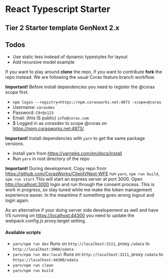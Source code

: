 # React Typescript Starter
## Tier 2 Starter template GenNext 2.x

## Todos
* Use static less instead of dynamic typestyles for layout
* Add recursive model example

If you want to play around **clone** the repo, if you want to contribute **fork** the repo instead. We are following the usual Coras feature branch workflow. 

**Important!** Before install dependencies you need to register the @coras scope first.

* `npm login --registry=https://npm.corasworks.net:4873 -scope=@coras`
* Username: `corasdev`
* Password: `C0r@s123`
* Email: (this IS public) `info@coras.com`
* $ Logged in as corasdev to scope @coras on https://npm.corasworks.net:4873/.

**Important!** Install dependencies with `yarn` to get the same package versions.
* Install yarn from https://yarnpkg.com/en/docs/install
* Run `yarn` in root directory of the repo

**Important!** During development.
Copy repo from https://github.com/CorasWorks/ClientVNext-WFE
run `yarn`, `npm run build`, `npm run start`
This will start an express server at port 3000. Open <http://localhost:3000> login and run through the consent process.
This is work in progress, so stay tuned while me make the token management experience easier.
In the meantime if something goes wrong logout and login again.

As an alternative if your doing server side developement as well and have VS running on <https://localhost:44300>
you need to update the webpack.config.js proxy.target setting.

#### Available scripts

* `yarn/npm run dev` Runs on `http://localhost:3111`, proxy `/odata` to `http://localhost:3000/odata`
* `yarn/npm run dev:local` Runs on `http://localhost:3111`, proxy `/odata` to `https://localhost:44300/odata`
* `yarn/npm run clean`
* `yarn/npm run build`
